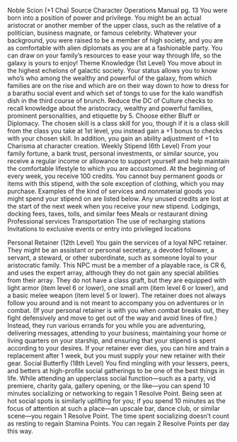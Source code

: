 
Noble Scion (+1 Cha)
Source Character Operations Manual pg. 13
You were born into a position of power and privilege. You might be an actual aristocrat or another member of the upper class, such as the relative of a politician, business magnate, or famous celebrity. Whatever your background, you were raised to be a member of high society, and you are as comfortable with alien diplomats as you are at a fashionable party. You can draw on your family’s resources to ease your way through life, so the galaxy is yours to enjoy!
Theme Knowledge (1st Level)
You move about in the highest echelons of galactic society. Your status allows you to know who’s who among the wealthy and powerful of the galaxy, from which families are on the rise and which are on their way down to how to dress for a barathu social event and which set of tongs to use for the kalo wandfish dish in the third course of brunch. Reduce the DC of Culture checks to recall knowledge about the aristocracy, wealthy and powerful families, prominent personalities, and etiquette by 5. Choose either Bluff or Diplomacy. The chosen skill is a class skill for you, though if it is a class skill from the class you take at 1st level, you instead gain a +1 bonus to checks with your chosen skill. In addition, you gain an ability adjustment of +1 to Charisma at character creation.
Weekly Stipend (6th Level)
From your family fortune, a bank trust, personal investments, or similar source, you receive a regular income or allowance to support yourself and help maintain the comfortable lifestyle to which you are accustomed. At the beginning of every week, you receive 100 credits. You cannot buy permanent goods or items with this stipend, with the sole exception of clothing, which you may purchase. Examples of the kind of services and nonmaterial goods you might spend your stipend on are listed below. Any unused credits are lost at the start of the next week when you receive your new stipend.
Lodgings, docking fees, taxes, tolls, and similar fees
Meals or restaurant dining
Professional services
Transportation
The use of recharging stations
Invitations to exclusive events or entry into privileged locations

Personal Retainer (12th Level)
You gain the services of a loyal NPC retainer. They might be an assistant or personal secretary, a devoted follower, a servant, a steward, or other subordinate, such as someone loyal to your aristocratic family. This NPC must be a member of a playable race, is CR 6, and uses the expert array, although they do not gain any special abilities from their array. They do not have a class graft, but they are equipped with light armor (item level 6 or lower), one small arm (item level 6 or lower), and a basic melee weapon (item level 5 or lower). The retainer does not always follow you around and is not meant to accompany you on adventures or in combat. (If your personal retainer is with you when combat breaks out, they fight defensively and move to get out of the way and avoid lines of fire.) Instead, they run various errands for you while you are adventuring, delivering messages, attending to your business, maintaining your home or living quarters on your starship, and ensuring that your stipend is spent according to your desires. If your retainer ever dies, you can hire and train a replacement after 1 week, but you must supply your new retainer with their gear.
Social Butterfly (18th Level)
You find mingling with your lessers, peers, and betters at high-profile social gatherings to be one of the best things in life. While attending an upperclass social function—such as a party, vid premiere, charity gala, gallery opening, or the like—you can spend 10 minutes socializing or networking to regain 1 Resolve Point. Being seen at hot social spots is similarly uplifting for you; if you spend 10 minutes as the focus of attention at such a place—an upscale bar, dance club, or similar scene—you regain 1 Resolve Point. The time spent socializing doesn’t count as resting to regain Stamina Points. You can regain 2 Resolve Points per day this way.
